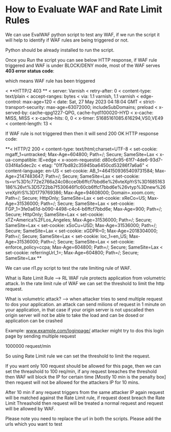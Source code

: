 # How to Evaluate WAF and Rate Limit Rules

We can use EvalWAF python script to test any WAF, if we run the script it will help to identify if WAF rules are being triggered or not.

Python should be already installed to run the script.

Once you Run the script you can see below HTTP response, if WAF rule triggered and WAF is under BLOCK/DENY mode, most of the WAF serves **403 error status code**:

which means WAF rule has been triggered

< **HTTP/2 403 **
< server: Varnish
< retry-after: 0
< content-type: text/plain
< accept-ranges: bytes
< via: 1.1 varnish, 1.1 varnish
< edge-control: max-age=120
< date: Sat, 27 May 2023 04:18:04 GMT
< strict-transport-security: max-age=63072000; includeSubDomains; preload
< x-served-by: cache-qpg1227-QPG, cache-hyd1100020-HYD
< x-cache: MISS, MISS
< x-cache-hits: 0, 0
< x-timer: S1685161085.616294,VS0,VE49
< content-length: 13
< 


If WAF rule is not triggered then then it will send 200 OK HTTP response code:

**< HTTP/2 200 
< content-type: text/html;charset=UTF-8
< set-cookie: mgaff_1=untracked; Max-Age=604800; Path=/; Secure; SameSite=Lax
< x-ua-compatible: IE=edge
< x-xoom-requestid: d80c6c95-61f7-4de6-93d7-034f4a5dec2c
< etag: "01f7bd82c35945ba6450cd53286f7a6a6"
< content-language: en-US
< set-cookie: AB_1=4641509365409731584; Max-Age=2147483647; Path=/; Secure; SameSite=Lax
< set-cookie: ts=vr%3D1c772e2766a24c08cce0b6ffcf7bbd6e%26vteXpYrS%3D1685163186%26vt%3D5722bb7f530646f1c60cb6ffcf7bbd6e%26vtyp%3Dnew%26vreXpYrS%3D1779769386; Max-Age=94608000; Domain=.xoom.com; Path=/; Secure; HttpOnly; SameSite=Lax
< set-cookie: xReCo=US; Max-Age=31536000;  Path=/; Secure; SameSite=Lax
< set-cookie: FGP_1=3fe0a61d-b090-4498-c4c4-b6ffcf7bbd6e; Max-Age=900; Path=/; Secure; HttpOnly; SameSite=Lax
< set-cookie: xTZ=America%2FLos_Angeles; Max-Age=31536000;  Path=/; Secure; SameSite=Lax
< set-cookie: xSoCu=USD; Max-Age=31536000;  Path=/; Secure; SameSite=Lax
< set-cookie: xGDPR=0; Max-Age=2018304000;  Path=/; Secure; SameSite=Lax
< set-cookie: loc_1=en_US; Max-Age=31536000;  Path=/; Secure; SameSite=Lax
< set-cookie: enforce_policy=ccpa; Max-Age=604800;  Path=/; Secure; SameSite=Lax
< set-cookie: referringUrl_1=; Max-Age=604800; Path=/; Secure; SameSite=Lax
**

We can use rl1.py script to test the rate limiting rule of WAF.

What is Rate Limit Rule --> RL WAF rule protects application from volumetric attack.
In the rate limit rule of WAF we can set the threshold to limit the http request.

What is volumetric attack? --> when attacker tries to send multiple request to dos your application. an attack can send milions of request in 1 minute on your application, in that case if your origin server is not upscalled then origin server will not be able to take the load and can be dosed or application can be crashed

Example: www.example.com/loginpage/ attacker might try to dos this login page by sending multiple request 

1000000 request/min

So using Rate Limit rule we can set the threshold to limit the request.

If you want only 100 request should be allowed for this page, then we can set the threashold to 100 req/min, if any request breaches the threshold then WAF will block the IP for certain time [Mostly 10 min is the penalty box] then request will not be allowed for the attackers IP for 10 mins.

After 10 min if any request triggers from the same attacker IP again request will be matched against the Rate Limit rule, if request doest breach the Rate Limit Threashold then request will be treated a normal request and request will be allowed by WAF.

Please note you need to replace the url in both the scripts. Please add the urls which you want to test
